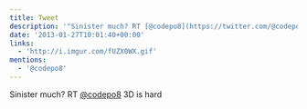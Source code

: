 ```yaml
---
title: Tweet
description: '"Sinister much? RT [@codepo8](https://twitter.com/@codepo8) 3D is hard "'
date: '2013-01-27T10:01:40+00:00'
links:
  - 'http://i.imgur.com/fUZX0WX.gif'
mentions:
  - '@codepo8'
---
```

Sinister much? RT [@codepo8](https://twitter.com/@codepo8) 3D is hard 
